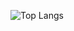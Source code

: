 ![Top Langs](https://github-readme-stats.vercel.app/api/top-langs/?username=iArlequino&layout=compact&langs_count=10&theme=dark)

